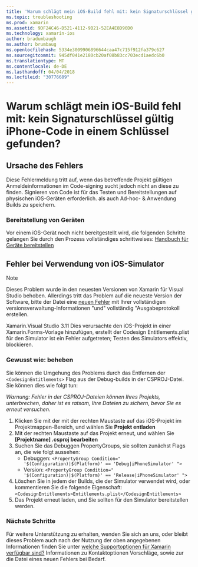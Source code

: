 ```yaml
---
title: 'Warum schlägt mein iOS-Build fehl mit: kein Signaturschlüssel gültig iPhone-Code in einem Schlüssel gefunden?'
ms.topic: troubleshooting
ms.prod: xamarin
ms.assetid: 9DF24C46-D521-4112-9B21-52EA4E8D90D0
ms.technology: xamarin-ios
author: bradumbaugh
ms.author: brumbaug
ms.openlocfilehash: 5334e3009906896644caa47c715f912fa379c627
ms.sourcegitcommit: 945df041e2180cb20af08b83cc703ecd1aedc6b0
ms.translationtype: MT
ms.contentlocale: de-DE
ms.lasthandoff: 04/04/2018
ms.locfileid: "30776689"
---
```

# <a name="why-does-my-ios-build-fail-with-no-valid-iphone-code-signing-keys-found-in-keychain"></a>Warum schlägt mein iOS-Build fehl mit: kein Signaturschlüssel gültig iPhone-Code in einem Schlüssel gefunden?

## <a name="cause-of-the-error"></a>Ursache des Fehlers
Diese Fehlermeldung tritt auf, wenn das betreffende Projekt gültigen Anmeldeinformationen im Code-signing sucht jedoch nicht an diese zu finden. Signieren von Code ist für das Testen und Bereitstellungen auf physischen iOS-Geräten erforderlich. als auch Ad-hoc- & Anwendung Builds zu speichern. 


### <a name="provisioning-devices"></a>Bereitstellung von Geräten
Vor einem iOS-Gerät noch nicht bereitgestellt wird, die folgenden Schritte gelangen Sie durch den Prozess vollständiges schrittweises: [Handbuch für Geräte bereitstellen](~/ios/get-started/installation/device-provisioning/index.md)


## <a name="bug-when-using-ios-simulator"></a>Fehler bei Verwendung von iOS-Simulator

> [!NOTE]
> Dieses Problem wurde in den neuesten Versionen von Xamarin für Visual Studio behoben. Allerdings tritt das Problem auf die neueste Version der Software, bitte der Datei eine [neuen Fehler](~/cross-platform/troubleshooting/questions/howto-file-bug.md) mit Ihrer vollständigen versionsverwaltung-Informationen "und" vollständig "Ausgabeprotokoll erstellen.


Xamarin.Visual Studio 3.11 Dies verursachte den iOS-Projekt in einer Xamarin.Forms-Vorlage hinzufügen, erstellt der Codesign Entitlements.plist für den Simulator ist ein Fehler aufgetreten; Testen des Simulators effektiv, blockieren.

### <a name="how-to-fix"></a>Gewusst wie: beheben
Sie können die Umgehung des Problems durch das Entfernen der `<CodesignEntitlements>` Flag aus der Debug-builds in der CSPROJ-Datei. Sie können dies wie folgt tun:

*Warnung: Fehler in der CSPROJ-Dateien können Ihres Projekts, unterbrechen, daher ist es ratsam, Ihre Dateien zu sichern, bevor Sie es erneut versuchen.*

1. Klicken Sie mit der mit der rechten Maustaste auf das iOS-Projekt im Projektmappen-Bereich, und wählen Sie **Projekt entladen**
2. Mit der rechten Maustaste auf das Projekt erneut, und wählen Sie **[Projektname] .csproj bearbeiten**
3. Suchen Sie das Debuggen PropertyGroups, sie sollten zunächst Flags an, die wie folgt aussehen:
   - Debuggen: `<PropertyGroup Condition=" '$(Configuration)|$(Platform)' == 'Debug|iPhoneSimulator' ">`
   - Version: `<PropertyGroup Condition=" '$(Configuration)|$(Platform)' == 'Release|iPhoneSimulator' ">`
4. Löschen Sie in jedem der Builds, die der Simulator verwendet wird, oder kommentieren Sie die folgende Eigenschaft: `<CodesignEntitlements>Entitlements.plist</CodesignEntitlements>`
5. Das Projekt erneut laden, und Sie sollten für den Simulator bereitstellen werden.

### <a name="next-steps"></a>Nächste Schritte
Für weitere Unterstützung zu erhalten, wenden Sie sich an uns, oder bleibt dieses Problem auch nach der Nutzung der oben angegebenen Informationen finden Sie unter [welche Supportoptionen für Xamarin verfügbar sind?](~/cross-platform/troubleshooting/support-options.md) Informationen zu Kontaktoptionen Vorschläge, sowie zur die Datei eines neuen Fehlers bei Bedarf. 
